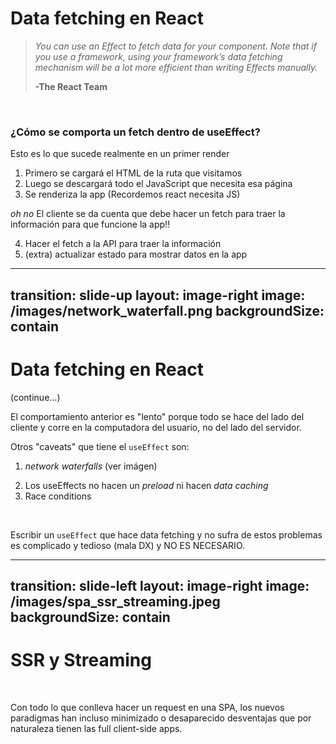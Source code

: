 
# Data fetching en React

> *You can use an Effect to fetch data for your component. Note that if you use a framework, using your framework’s data fetching mechanism will be a lot more efficient than writing Effects manually.*
> 
> **-The React Team**

<br>

### **¿Cómo se comporta un fetch dentro de useEffect?**
Esto es lo que sucede realmente en un primer render

1. <span v-click>Primero se cargará el HTML de la ruta que visitamos</span>
2. <span v-click>Luego se descargará todo el JavaScript que necesita esa página</span>
3. <span v-click>Se renderiza la app (Recordemos react necesita JS)</span>

<span v-click>*oh no* El cliente se da cuenta que debe hacer un fetch para traer la información para que funcione la app!!</span>

4. <span v-click>Hacer el fetch a la API para traer la información</span>
5. <span v-click>(extra) actualizar estado para mostrar datos en la app</span>

<!-- 
Puedes usar useEffect para hacer data fetching en tu componente. Pero es importante recalcar que si utilizas un framework, el mecanismo de data fetching será mucho más eficiente que escrbir useEffects manualmente -->

---
transition: slide-up
layout: image-right
image: /images/network_waterfall.png
backgroundSize: contain
---

# Data fetching en React
(continue...)

El comportamiento anterior es "lento" porque todo se hace del lado del cliente y corre en la computadora del usuario, no del lado del servidor.

Otros "caveats" que tiene el `useEffect` son:
1. *network waterfalls* (ver imágen)
<!-- recalcar que en la imágen las API calls son lo último que se "manda a llamar" -->
2. Los useEffects no hacen un *preload* ni hacen *data caching*
3. Race conditions

<br>

<span v-click>

Escribir un `useEffect` que hace data fetching y no sufra de estos problemas es complicado y tedioso (mala DX) y NO ES NECESARIO.

</span>



---
transition: slide-left
layout: image-right
image: /images/spa_ssr_streaming.jpeg
backgroundSize: contain
---

# SSR y Streaming

<br>

Con todo lo que conlleva hacer un request en una SPA, los nuevos paradigmas han incluso minimizado o desaparecido desventajas que por naturaleza tienen las full client-side apps.

